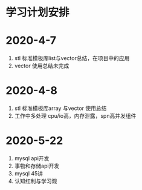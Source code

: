 # 学习计划安排
# 2020-4-7
1.  stl 标准模板库list与vector总结，在项目中的应用
2. vector 使用总结未完成

# 2020-4-8
1.  stl 标准模板库array 与vector 使用总结
2. 工作中多处理 cpu/io高，内存泄露，spn高并发组件

# 2020-5-22
1.  mysql api开发
2.  事物和存储api开发
3.  mysql 45讲
4.  认知红利与学习观
